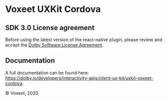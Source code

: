 # Voxeet UXKit Cordova

## SDK 3.0 License agreement

Before using the latest version of the react-native plugin, please review and accept the [Dolby Software License Agreement](https://github.com/voxeet/voxeet-sdk-android/blob/main/LICENSE).

## Documentation

A full documentation can be found here: https://dolby.io/developers/interactivity-apis/client-ux-kit/uxkit-voxeet-cordova.

© Voxeet, 2020
